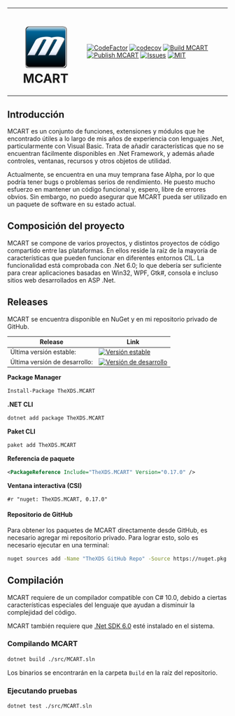 <table>
<tr>
<td>
<h1 align="center">
<img src="https://raw.githubusercontent.com/TheXDS/MCART/master/Art/MCART.png" width="96px">
MCART
</h1>
</td>
<td>

[![CodeFactor](https://www.codefactor.io/repository/github/thexds/mcart/badge)](https://www.codefactor.io/repository/github/thexds/mcart)
[![codecov](https://codecov.io/gh/TheXDS/MCART/branch/master/graph/badge.svg?token=B3WZ7C4VTS)](https://codecov.io/gh/TheXDS/MCART)
[![Build MCART](https://github.com/TheXDS/MCART/actions/workflows/build.yml/badge.svg)](https://github.com/TheXDS/MCART/actions/workflows/build.yml)
[![Publish MCART](https://github.com/TheXDS/MCART/actions/workflows/publish.yml/badge.svg)](https://github.com/TheXDS/MCART/actions/workflows/publish.yml)
[![Issues](https://img.shields.io/github/issues/TheXDS/MCART)](https://github.com/TheXDS/MCART/issues)
[![MIT](https://img.shields.io/github/license/TheXDS/MCART)](https://mit-license.org/)

</td>
</tr>
</table>

## Introducción
MCART es un conjunto de funciones, extensiones y módulos que he encontrado
útiles a lo largo de mis años de experiencia con lenguajes .Net,
particularmente con Visual Basic. Trata de añadir características que no se
encuentran fácilmente disponibles en .Net Framework, y además añade controles,
ventanas, recursos y otros objetos de utilidad.

Actualmente, se encuentra en una muy temprana fase Alpha, por lo que podría
tener bugs o problemas serios de rendimiento. He puesto mucho esfuerzo en
mantener un código funcional y, espero, libre de errores obvios. Sin embargo,
no puedo asegurar que MCART pueda ser utilizado en un paquete de software en su
estado actual.

## Composición del proyecto
MCART se compone de varios proyectos, y distintos proyectos de código
compartido entre las plataformas. En ellos reside la raíz de la mayoría de
características que pueden funcionar en diferentes entornos CIL. La
funcionalidad está comprobada con .Net 6.0; lo que debería ser suficiente
para crear aplicaciones basadas en Win32, WPF, Gtk#, consola e incluso sitios
web desarrollados en ASP .Net.

## Releases
MCART se encuentra disponible en NuGet y en mi repositorio privado de GitHub.

Release | Link
--- | ---
Última versión estable: | [![Versión estable](https://buildstats.info/nuget/TheXDS.MCART)](https://www.nuget.org/packages/TheXDS.MCART/)
Última versión de desarrollo: | [![Versión de desarrollo](https://buildstats.info/nuget/TheXDS.MCART?includePreReleases=true)](https://www.nuget.org/packages/TheXDS.MCART/)

**Package Manager**  
```sh
Install-Package TheXDS.MCART
```

**.NET CLI**  
```sh
dotnet add package TheXDS.MCART
```

**Paket CLI**  
```sh
paket add TheXDS.MCART
```

**Referencia de paquete**  
```xml
<PackageReference Include="TheXDS.MCART" Version="0.17.0" />
```

**Ventana interactiva (CSI)**  
```
#r "nuget: TheXDS.MCART, 0.17.0"
```

#### Repositorio de GitHub
Para obtener los paquetes de MCART directamente desde GitHub, es necesario
agregar mi repositorio privado. Para lograr esto, solo es necesario
ejecutar en una terminal:
```sh
nuget sources add -Name "TheXDS GitHub Repo" -Source https://nuget.pkg.github.com/TheXDS/index.json
```

## Compilación
MCART requiere de un compilador compatible con C# 10.0, debido a ciertas
características especiales del lenguaje que ayudan a disminuir la
complejidad del código.

MCART también requiere que [.Net SDK 6.0](https://dotnet.microsoft.com/) esté
instalado en el sistema.

### Compilando MCART
```sh
dotnet build ./src/MCART.sln
```
Los binarios se encontrarán en la carpeta `Build` en la raíz del repositorio.

### Ejecutando pruebas
```sh
dotnet test ./src/MCART.sln
```
